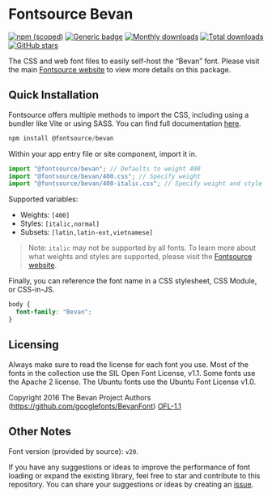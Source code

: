 # Fontsource Bevan

[![npm (scoped)](https://img.shields.io/npm/v/@fontsource/bevan?color=brightgreen)](https://www.npmjs.com/package/@fontsource/bevan) [![Generic badge](https://img.shields.io/badge/fontsource-passing-brightgreen)](https://github.com/fontsource/fontsource) [![Monthly downloads](https://badgen.net/npm/dm/@fontsource/bevan)](https://github.com/fontsource/fontsource) [![Total downloads](https://badgen.net/npm/dt/@fontsource/bevan)](https://github.com/fontsource/fontsource) [![GitHub stars](https://img.shields.io/github/stars/fontsource/fontsource.svg?style=social&label=Star)](https://github.com/fontsource/fontsource/stargazers)

The CSS and web font files to easily self-host the “Bevan” font. Please visit the main [Fontsource website](https://fontsource.org/fonts/bevan) to view more details on this package.

## Quick Installation

Fontsource offers multiple methods to import the CSS, including using a bundler like Vite or using SASS. You can find full documentation [here](https://fontsource.org/docs/getting-started/introduction).

```javascript
npm install @fontsource/bevan
```

Within your app entry file or site component, import it in.

```javascript
import "@fontsource/bevan"; // Defaults to weight 400
import "@fontsource/bevan/400.css"; // Specify weight
import "@fontsource/bevan/400-italic.css"; // Specify weight and style
```

Supported variables:
- Weights: `[400]`
- Styles: `[italic,normal]`
- Subsets: `[latin,latin-ext,vietnamese]`

> Note: `italic` may not be supported by all fonts. To learn more about what weights and styles are supported, please visit the [Fontsource website](https://fontsource.org/fonts/bevan).

Finally, you can reference the font name in a CSS stylesheet, CSS Module, or CSS-in-JS.

```css
body {
  font-family: "Bevan";
}
```

## Licensing
Always make sure to read the license for each font you use. Most of the fonts in the collection use the SIL Open Font License, v1.1. Some fonts use the Apache 2 license. The Ubuntu fonts use the Ubuntu Font License v1.0.

Copyright 2016 The Bevan Project Authors (https://github.com/googlefonts/BevanFont)
[OFL-1.1](http://scripts.sil.org/OFL)

## Other Notes
Font version (provided by source): `v20`.

If you have any suggestions or ideas to improve the performance of font loading or expand the existing library, feel free to star and contribute to this repository. You can share your suggestions or ideas by creating an [issue](https://github.com/fontsource/fontsource/issues).